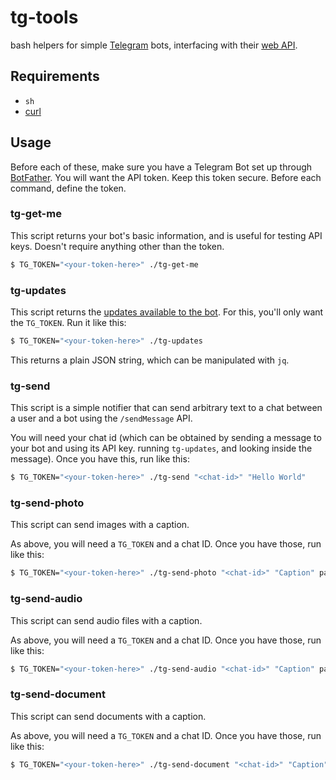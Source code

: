 # tg-tools

bash helpers for simple [Telegram](https://telegram.org) bots, interfacing with
their [web API](https://core.telegram.org/bots).

## Requirements

* `sh`
* [curl](https://curl.se/docs/manpage.html)

## Usage

Before each of these, make sure you have a Telegram Bot set up through
[BotFather](https://t.me/BotFather). You will want the API token. Keep this
token secure. Before each command, define the token.

### tg-get-me

This script returns your bot's basic information, and is useful for testing
API keys. Doesn't require anything other than the token.

```bash
$ TG_TOKEN="<your-token-here>" ./tg-get-me
```

### tg-updates

This script returns the [updates available to the
bot](https://core.telegram.org/bots/api#getting-updates). For this, you'll only
want the `TG_TOKEN`. Run it like this:

```bash
$ TG_TOKEN="<your-token-here>" ./tg-updates
```

This returns a plain JSON string, which can be manipulated with `jq`.

### tg-send

This script is a simple notifier that can send arbitrary text to a chat between
a user and a bot using the `/sendMessage` API.

You will need your chat id (which can be obtained by sending a message
to your bot and using its API key. running `tg-updates`, and looking inside the
message). Once you have this, run like this:

```bash
$ TG_TOKEN="<your-token-here>" ./tg-send "<chat-id>" "Hello World"
```

### tg-send-photo

This script can send images with a caption.

As above, you will need a `TG_TOKEN` and a chat ID.
Once you have those, run like this:

```bash
$ TG_TOKEN="<your-token-here>" ./tg-send-photo "<chat-id>" "Caption" path/to/image.jpeg
```

### tg-send-audio

This script can send audio files with a caption.

As above, you will need a `TG_TOKEN` and a chat ID.
Once you have those, run like this:

```bash
$ TG_TOKEN="<your-token-here>" ./tg-send-audio "<chat-id>" "Caption" path/to/audio.mp3
```

### tg-send-document

This script can send documents with a caption.

As above, you will need a `TG_TOKEN` and a chat ID.
Once you have those, run like this:

```bash
$ TG_TOKEN="<your-token-here>" ./tg-send-document "<chat-id>" "Caption" path/to/document.pdf
```
